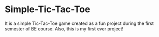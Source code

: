 Simple-Tic-Tac-Toe
==================

It is a simple Tic-Tac-Toe game created as a fun project during the first semester of BE course. Also, this is my first ever project!
